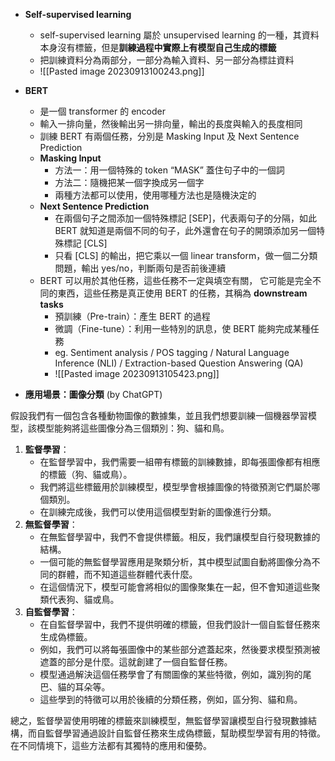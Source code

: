 
* **Self-supervised learning** 
	* self-supervised learning 屬於 unsupervised learning 的一種，其資料本身沒有標籤，但是**訓練過程中實際上有模型自己生成的標籤**
	* 把訓練資料分為兩部分，一部分為輸入資料、另一部分為標註資料
	* ![[Pasted image 20230913100243.png]]
* **BERT**
	* 是一個 transformer 的 encoder
	* 輸入一排向量，然後輸出另一排向量，輸出的長度與輸入的長度相同
	* 訓練 BERT 有兩個任務，分別是 Masking Input 及 Next Sentence Prediction
	* **Masking Input**
		* 方法一：用一個特殊的 token “MASK” 蓋住句子中的一個詞
		* 方法二：隨機把某一個字換成另一個字
		* 兩種方法都可以使用，使用哪種方法也是隨機決定的
	* **Next Sentence Prediction**
		* 在兩個句子之間添加一個特殊標記 [SEP]，代表兩句子的分隔，如此 BERT 就知道是兩個不同的句子，此外還會在句子的開頭添加另一個特殊標記 [CLS]
		* 只看 [CLS] 的輸出，把它乘以一個 linear transform，做一個二分類問題，輸出 yes/no，判斷兩句是否前後連續
	* BERT 可以用於其他任務，這些任務不一定與填空有關， 它可能是完全不同的東西，這些任務是真正使用 BERT 的任務，其稱為 **downstream tasks**
		* 預訓練（Pre-train）：產生 BERT 的過程
		* 微調（Fine-tune）：利用一些特別的訊息，使 BERT 能夠完成某種任務
		* eg. Sentiment analysis / POS tagging / Natural Language Inference (NLI) / Extraction-based Question Answering (QA)
		* ![[Pasted image 20230913105423.png]]



* **應用場景：圖像分類** (by ChatGPT)

假設我們有一個包含各種動物圖像的數據集，並且我們想要訓練一個機器學習模型，該模型能夠將這些圖像分為三個類別：狗、貓和鳥。

1. **監督學習**：
    - 在監督學習中，我們需要一組帶有標籤的訓練數據，即每張圖像都有相應的標籤（狗、貓或鳥）。
    - 我們將這些標籤用於訓練模型，模型學會根據圖像的特徵預測它們屬於哪個類別。
    - 在訓練完成後，我們可以使用這個模型對新的圖像進行分類。
2. **無監督學習**：
    - 在無監督學習中，我們不會提供標籤。相反，我們讓模型自行發現數據的結構。
    - 一個可能的無監督學習應用是聚類分析，其中模型試圖自動將圖像分為不同的群體，而不知道這些群體代表什麼。
    - 在這個情況下，模型可能會將相似的圖像聚集在一起，但不會知道這些聚類代表狗、貓或鳥。
3. **自監督學習**：
    - 在自監督學習中，我們不提供明確的標籤，但我們設計一個自監督任務來生成偽標籤。
    - 例如，我們可以將每張圖像中的某些部分遮蓋起來，然後要求模型預測被遮蓋的部分是什麼。這就創建了一個自監督任務。
    - 模型通過解決這個任務學會了有關圖像的某些特徵，例如，識別狗的尾巴、貓的耳朵等。
    - 這些學到的特徵可以用於後續的分類任務，例如，區分狗、貓和鳥。

總之，監督學習使用明確的標籤來訓練模型，無監督學習讓模型自行發現數據結構，而自監督學習通過設計自監督任務來生成偽標籤，幫助模型學習有用的特徵。在不同情境下，這些方法都有其獨特的應用和優勢。